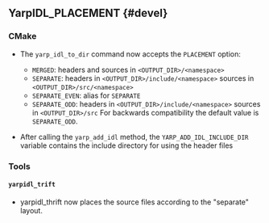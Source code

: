 YarpIDL_PLACEMENT {#devel}
-----------------

### CMake

* The `yarp_idl_to_dir` command now accepts the `PLACEMENT` option:
   * `MERGED`:        headers and sources in `<OUTPUT_DIR>/<namespace>`
   * `SEPARATE`:      headers in `<OUTPUT_DIR>/include/<namespace>` sources in `<OUTPUT_DIR>/src/<namespace>`
   * `SEPARATE_EVEN`: alias for `SEPARATE`
   * `SEPARATE_ODD`:  headers in `<OUTPUT_DIR>/include/<namespace>` sources in `<OUTPUT_DIR>/src`
  For backwards compatibility the default value is `SEPARATE_ODD`.

* After calling the `yarp_add_idl` method, the `YARP_ADD_IDL_INCLUDE_DIR`
  variable contains the include directory for using the header files

### Tools

#### `yarpidl_trift`

* yarpidl_thrift now places the source files according to the "separate" layout.
